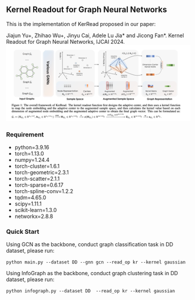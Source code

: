 ## Kernel Readout for Graph Neural Networks
This is the implementation of KerRead proposed in our paper:

Jiajun Yu+, Zhihao Wu+, Jinyu Cai, Adele Lu Jia* and Jicong Fan*. Kernel Readout for Graph Neural Networks, IJCAI 2024.
<img src="image/KerRead.png" width="500"/>

### Requirement
* python=3.9.16
* torch=1.13.0
* numpy=1.24.4
* torch-cluster=1.6.1
* torch-geometric=2.3.1
* torch-scatter=2.1.1
* torch-sparse=0.6.17
* torch-spline-conv=1.2.2
* tqdm=4.65.0  
* scipy=1.11.1
* scikit-learn=1.3.0 
* networkx=2.8.8
### Quick Start
Using GCN as the backbone, conduct graph classification task in DD dataset, please run:
```
python main.py --dataset DD --gnn gcn --read_op kr --kernel gaussian
```
Using InfoGraph as the backbone, conduct graph clustering task in DD dataset, please run:
```
python infograph.py --dataset DD  --read_op kr --kernel gaussian
```